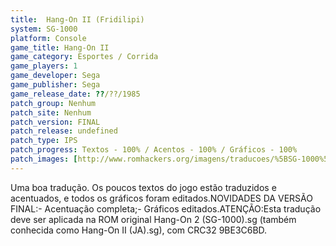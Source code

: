 ```yaml
---
title:  Hang-On II (Fridilipi)
system: SG-1000
platform: Console
game_title: Hang-On II
game_category: Esportes / Corrida
game_players: 1
game_developer: Sega
game_publisher: Sega
game_release_date: ??/??/1985
patch_group: Nenhum
patch_site: Nenhum
patch_version: FINAL
patch_release: undefined
patch_type: IPS
patch_progress: Textos - 100% / Acentos - 100% / Gráficos - 100%
patch_images: [http://www.romhackers.org/imagens/traducoes/%5BSG-1000%5D%20Hang-On%20II%20-%20Fridilipi%20-%201.png,http://www.romhackers.org/imagens/traducoes/%5BSG-1000%5D%20Hang-On%20II%20-%20Fridilipi%20-%202.png,http://www.romhackers.org/imagens/traducoes/%5BSG-1000%5D%20Hang-On%20II%20-%20Fridilipi%20-%203.png]
---
```

Uma boa tradução. Os poucos textos do jogo estão traduzidos e acentuados, e todos os gráficos foram editados.NOVIDADES DA VERSÃO FINAL:- Acentuação completa;- Gráficos editados.ATENÇÃO:Esta tradução deve ser aplicada na ROM original Hang-On 2 (SG-1000).sg (também conhecida como Hang-On II (JA).sg), com CRC32 9BE3C6BD.